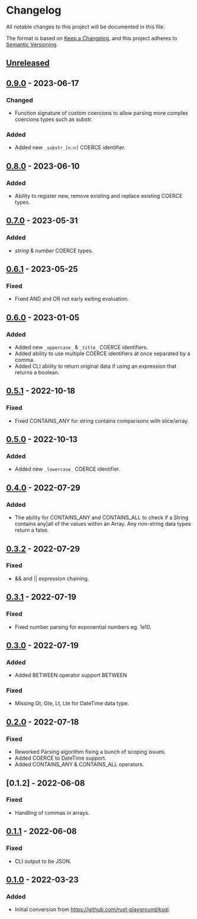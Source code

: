 # Changelog
All notable changes to this project will be documented in this file.

The format is based on [Keep a Changelog](https://keepachangelog.com/en/1.0.0/),
and this project adheres to [Semantic Versioning](https://semver.org/spec/v2.0.0.html).

## [Unreleased]

## [0.9.0] - 2023-06-17
### Changed
- Function signature of custom coercions to allow parsing more complex coercions types such as substr.

### Added
- Added new `_substr_[n:n]` COERCE identifier.

## [0.8.0] - 2023-06-10
### Added
- Ability to register new, remove existing and replace existing COERCE types.

## [0.7.0] - 2023-05-31
### Added
- _string_ & _number_ COERCE types.

## [0.6.1] - 2023-05-25
### Fixed
- Fixed AND and OR not early exiting evaluation.

## [0.6.0] - 2023-01-05
### Added
- Added new `_uppercase_` & `_title_` COERCE identifiers.
- Added ability to use multiple COERCE identifiers at once separated by a comma.
- Added CLI ability to return original data if using an expression that returns a boolean.

## [0.5.1] - 2022-10-18
### Fixed
- Fixed CONTAINS_ANY for string contains comparisons with slice/array.

## [0.5.0] - 2022-10-13
### Added
- Added new `_lowercase_` COERCE identifier.

## [0.4.0] - 2022-07-29
### Added
- The ability for CONTAINS_ANY and CONTAINS_ALL to check if a String contains any|all of the values
  within an Array. Any non-string data types return a false.

## [0.3.2] - 2022-07-29
### Fixed
- && and || expression chaining.

## [0.3.1] - 2022-07-19
### Fixed
- Fixed number parsing for exponential numbers eg. 1e10.

## [0.3.0] - 2022-07-19
### Added
- Added BETWEEN operator support <value> BETWEEN <value> <value>

### Fixed
- Missing Gt, Gte, Lt, Lte for DateTime data type.

## [0.2.0] - 2022-07-18
### Fixed
- Reworked Parsing algorithm fixing a bunch of scoping issues.
- Added COERCE to DateTime support.
- Added CONTAINS_ANY & CONTAINS_ALL operators.

## [0.1.2] - 2022-06-08
### Fixed
- Handling of commas in arrays.

## [0.1.1] - 2022-06-08
### Fixed
- CLI output to be JSON.

## [0.1.0] - 2022-03-23
### Added
- Initial conversion from https://github.com/rust-playground/ksql.

[Unreleased]: https://github.com/go-playground/ksql/compare/v0.9.0...HEAD
[0.9.0]: https://github.com/go-playground/ksql/compare/v0.8.0...v0.9.0
[0.8.0]: https://github.com/go-playground/ksql/compare/v0.7.0...v0.8.0
[0.7.0]: https://github.com/go-playground/ksql/compare/v0.6.1...v0.7.0
[0.6.1]: https://github.com/go-playground/ksql/compare/v0.6.0...v0.6.1
[0.6.0]: https://github.com/go-playground/ksql/compare/v0.5.1...v0.6.0
[0.5.1]: https://github.com/go-playground/ksql/compare/v0.5.0...v0.5.1
[0.5.0]: https://github.com/go-playground/ksql/compare/v0.4.0...v0.5.0
[0.4.0]: https://github.com/go-playground/ksql/compare/v0.3.2...v0.4.0
[0.3.2]: https://github.com/go-playground/ksql/compare/v0.3.1...v0.3.2
[0.3.1]: https://github.com/go-playground/ksql/compare/v0.3.0...v0.3.1
[0.3.0]: https://github.com/go-playground/ksql/compare/v0.2.0...v0.3.0
[0.2.0]: https://github.com/go-playground/ksql/compare/v0.1.1...v0.2.0
[0.1.1]: https://github.com/go-playground/ksql/compare/v0.1.0...v0.1.1
[0.1.0]: https://github.com/go-playground/ksql/commit/v0.1.0